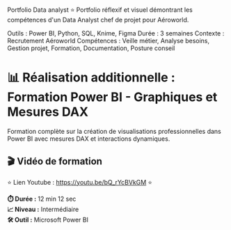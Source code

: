 Portfolio Data analyst ⭐
Portfolio réflexif et visuel démontrant les compétences d'un Data Analyst chef de projet pour Aéroworld.

Outils : Power BI, Python, SQL, Knime, Figma Durée : 3 semaines Contexte : Recrutement Aéroworld Compétences : Veille métier, Analyse besoins, Gestion projet, Formation, Documentation, Posture conseil

# 📊 Réalisation additionnelle : Formation Power BI - Graphiques et Mesures DAX

Formation complète sur la création de visualisations professionnelles dans Power BI avec mesures DAX et interactions dynamiques.

## 🎬 Vidéo de formation

⭐ Lien Youtube :    https://youtu.be/bQ_rYcBVkGM ⭐

**⏱️ Durée :** 12 min 12 sec  
**📈 Niveau :** Intermédiaire  
**🛠️ Outil :** Microsoft Power BI


